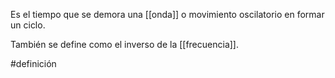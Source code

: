 Es el tiempo que se demora una [[onda]] o movimiento oscilatorio en formar un ciclo. 

También se define como el inverso de la [[frecuencia]].

#definición